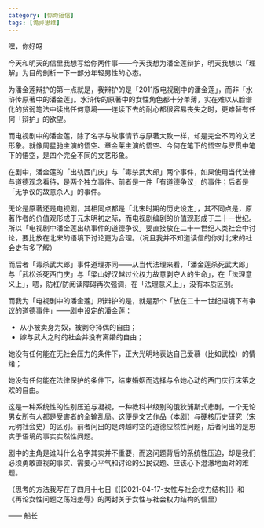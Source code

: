 ```yaml
---
category: [惊奇短信]
tags: [诡异思维]
---
```


嘿，你好呀

今天和明天的信里我想写给你两件事——今天我想为潘金莲辩护，明天我想以「理解」为目的剖析一下一部分年轻男性的心态。

为潘金莲辩护的第一点就是，我辩护的是「2011版电视剧中的潘金莲」，而非「水浒传原著中的潘金莲」。水浒传的原著中的女性角色都十分单薄，实在难以从脸谱化的贫弱笔法中读出任何意境——连读下去的耐心都很容易丧失之时，更难替有任何「辩护」的欲望。

而电视剧中的潘金莲，除了名字与故事情节与原著大致一样，却是完全不同的文艺形象。就像周星驰主演的悟空、章金莱主演的悟空、今何在笔下的悟空与罗贯中笔下的悟空，是四个完全不同的文艺形象。

在剧中，潘金莲的「出轨西门庆」与「毒杀武大郎」两个事件，如果使用当代法律与道德观念看待，是两个独立事件。前者是一件「有道德争议」的事件；后者是「无争议的故意杀人」的事件。

无论是原著还是电视剧，其相同点都是「北宋时期的历史设定」，其不同点是，原著作者的价值观形成于元末明初之际，而电视剧编剧的价值观形成于二十一世纪。所以「电视剧中潘金莲出轨事件的道德争议」要直接放在二十一世纪人类社会中讨论，要比放在北宋的语境下讨论更为合理。（况且我并不知道读信的你对北宋的社会史有多了解）

而后者「毒杀武大郎」事件道理亦同——从当代法理来看，「潘金莲杀死武大郎」与「武松杀死西门庆」与「梁山好汉越过公权力故意剥夺人的生命」，在「法理意义上」，嗯，防杠/防阅读障碍再次强调，在「法理意义上」，没有本质区别。

而我为「电视剧中的潘金莲」所辩护的是，就是那个「放在二十一世纪语境下有争议的道德事件」——剧中设定的潘金莲：

- 从小被卖身为奴，被剥夺择偶的自由；
- 嫁与武大之时的社会并没有离婚的自由；

她没有任何能在无社会压力的条件下，正大光明地表达自己爱慕（比如武松）的情绪；

她没有任何能在法律保护的条件下，结束婚姻而选择与令她心动的西门庆行床笫之欢的自由。

这是一种系统性的性别压迫与凝视，一种教科书级别的俄狄浦斯式悲剧，一个无论男女所有人都是受害者的全输乱局。这便是文艺作品（本剧）与硬核历史研究（宋元明社会史）的区别。前者问出的是跨越时空的道德应然性问题，后者问出的是忠实于语境的事实实然性问题。

剧中的主角是谁叫什么名字其实并不重要，而这问题背后的系统性压迫，却是我们必须勇敢直视的事实、需要心平气和讨论的公民议题、应该心下澄澈地面对的难题。

（思考的方法我写在了四月十七日《[[2021-04-17-女性与社会权力结构]]》和《再论女性问题之荡妇羞辱》的两封关于女性与社会权力结构的信里）

—— 船长